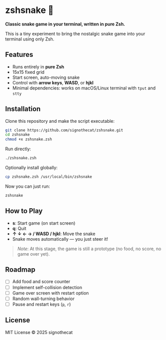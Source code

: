 # zshsnake 🐍

**Classic snake game in your terminal, written in pure Zsh.**

This is a tiny experiment to bring the nostalgic snake game into your terminal using only Zsh.

## Features
- Runs entirely in **pure Zsh**
- 15x15 fixed grid
- Start screen, auto-moving snake
- Control with **arrow keys**, **WASD**, or **hjkl**
- Minimal dependencies: works on macOS/Linux terminal with `tput` and `stty`

## Installation

Clone this repository and make the script executable:

```bash
git clone https://github.com/signothecat/zshsnake.git
cd zshsnake
chmod +x zshsnake.zsh
```

Run directly:

```bash
./zshsnake.zsh
```

Optionally install globally:

```bash
cp zshsnake.zsh /usr/local/bin/zshsnake
```

Now you can just run:

```bash
zshsnake
```

## How to Play

- **s**: Start game (on start screen)  
- **q**: Quit  
- **↑ ↓ ← → / WASD / hjkl**: Move the snake  
- Snake moves automatically — you just steer it!  

> *Note*: At this stage, the game is still a prototype (no food, no score, no game over yet).  

## Roadmap
- [ ] Add food and score counter  
- [ ] Implement self-collision detection  
- [ ] Game over screen with restart option  
- [ ] Random wall-turning behavior  
- [ ] Pause and restart keys (`p`, `r`)  

## License
MIT License © 2025 signothecat

